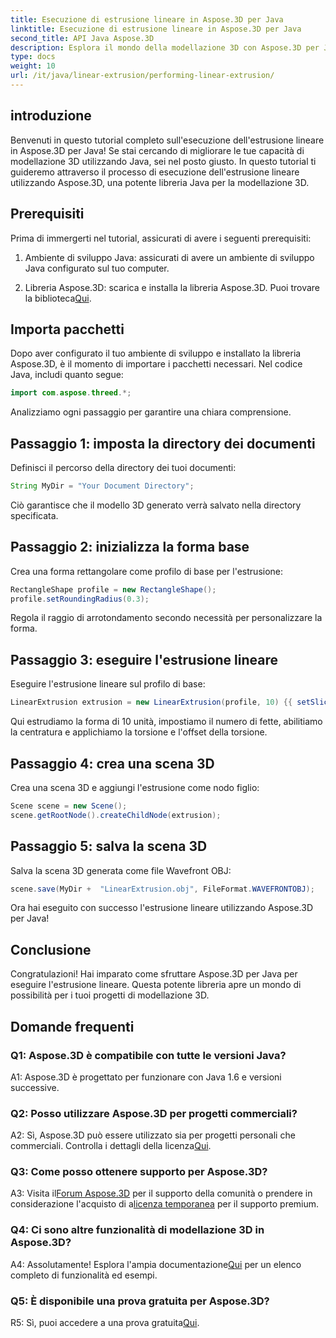 ```yaml
---
title: Esecuzione di estrusione lineare in Aspose.3D per Java
linktitle: Esecuzione di estrusione lineare in Aspose.3D per Java
second_title: API Java Aspose.3D
description: Esplora il mondo della modellazione 3D con Aspose.3D per Java. Impara a eseguire l'estrusione lineare senza sforzo.
type: docs
weight: 10
url: /it/java/linear-extrusion/performing-linear-extrusion/
---
```

## introduzione

Benvenuti in questo tutorial completo sull'esecuzione dell'estrusione lineare in Aspose.3D per Java! Se stai cercando di migliorare le tue capacità di modellazione 3D utilizzando Java, sei nel posto giusto. In questo tutorial ti guideremo attraverso il processo di esecuzione dell'estrusione lineare utilizzando Aspose.3D, una potente libreria Java per la modellazione 3D.

## Prerequisiti

Prima di immergerti nel tutorial, assicurati di avere i seguenti prerequisiti:

1. Ambiente di sviluppo Java: assicurati di avere un ambiente di sviluppo Java configurato sul tuo computer.

2.  Libreria Aspose.3D: scarica e installa la libreria Aspose.3D. Puoi trovare la biblioteca[Qui](https://releases.aspose.com/3d/java/).

## Importa pacchetti

Dopo aver configurato il tuo ambiente di sviluppo e installato la libreria Aspose.3D, è il momento di importare i pacchetti necessari. Nel codice Java, includi quanto segue:

```java
import com.aspose.threed.*;
```

Analizziamo ogni passaggio per garantire una chiara comprensione.

## Passaggio 1: imposta la directory dei documenti

Definisci il percorso della directory dei tuoi documenti:

```java
String MyDir = "Your Document Directory";
```

Ciò garantisce che il modello 3D generato verrà salvato nella directory specificata.

## Passaggio 2: inizializza la forma base

Crea una forma rettangolare come profilo di base per l'estrusione:

```java
RectangleShape profile = new RectangleShape();
profile.setRoundingRadius(0.3);
```

Regola il raggio di arrotondamento secondo necessità per personalizzare la forma.

## Passaggio 3: eseguire l'estrusione lineare

Eseguire l'estrusione lineare sul profilo di base:

```java
LinearExtrusion extrusion = new LinearExtrusion(profile, 10) {{ setSlices(100); setCenter(true); setTwist(360); setTwistOffset(new Vector3(10, 0, 0));}};
```

Qui estrudiamo la forma di 10 unità, impostiamo il numero di fette, abilitiamo la centratura e applichiamo la torsione e l'offset della torsione.

## Passaggio 4: crea una scena 3D

Crea una scena 3D e aggiungi l'estrusione come nodo figlio:

```java
Scene scene = new Scene();
scene.getRootNode().createChildNode(extrusion);
```

## Passaggio 5: salva la scena 3D

Salva la scena 3D generata come file Wavefront OBJ:

```java
scene.save(MyDir +  "LinearExtrusion.obj", FileFormat.WAVEFRONTOBJ);
```

Ora hai eseguito con successo l'estrusione lineare utilizzando Aspose.3D per Java!

## Conclusione

Congratulazioni! Hai imparato come sfruttare Aspose.3D per Java per eseguire l'estrusione lineare. Questa potente libreria apre un mondo di possibilità per i tuoi progetti di modellazione 3D.

## Domande frequenti

### Q1: Aspose.3D è compatibile con tutte le versioni Java?

A1: Aspose.3D è progettato per funzionare con Java 1.6 e versioni successive.

### Q2: Posso utilizzare Aspose.3D per progetti commerciali?

A2: Sì, Aspose.3D può essere utilizzato sia per progetti personali che commerciali. Controlla i dettagli della licenza[Qui](https://purchase.aspose.com/buy).

### Q3: Come posso ottenere supporto per Aspose.3D?

 A3: Visita il[Forum Aspose.3D](https://forum.aspose.com/c/3d/18) per il supporto della comunità o prendere in considerazione l'acquisto di a[licenza temporanea](https://purchase.aspose.com/temporary-license/) per il supporto premium.

### Q4: Ci sono altre funzionalità di modellazione 3D in Aspose.3D?

 A4: Assolutamente! Esplora l'ampia documentazione[Qui](https://reference.aspose.com/3d/java/) per un elenco completo di funzionalità ed esempi.

### Q5: È disponibile una prova gratuita per Aspose.3D?

 R5: Sì, puoi accedere a una prova gratuita[Qui](https://releases.aspose.com/).